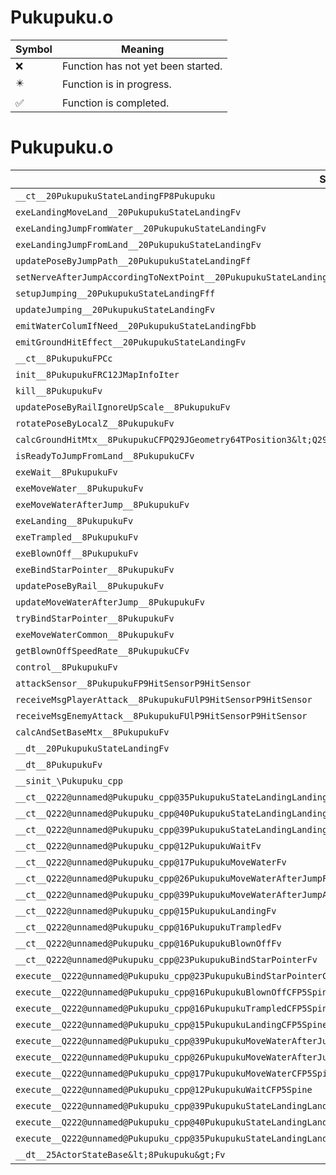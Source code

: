 # Pukupuku.o
| Symbol | Meaning 
| ------------- | ------------- 
| :x: | Function has not yet been started. 
| :eight_pointed_black_star: | Function is in progress. 
| :white_check_mark: | Function is completed. 


# Pukupuku.o
| Symbol | Decompiled? |
| ------------- | ------------- |
| `__ct__20PukupukuStateLandingFP8Pukupuku` | :x: |
| `exeLandingMoveLand__20PukupukuStateLandingFv` | :x: |
| `exeLandingJumpFromWater__20PukupukuStateLandingFv` | :x: |
| `exeLandingJumpFromLand__20PukupukuStateLandingFv` | :x: |
| `updatePoseByJumpPath__20PukupukuStateLandingFf` | :x: |
| `setNerveAfterJumpAccordingToNextPoint__20PukupukuStateLandingFv` | :x: |
| `setupJumping__20PukupukuStateLandingFff` | :x: |
| `updateJumping__20PukupukuStateLandingFv` | :x: |
| `emitWaterColumIfNeed__20PukupukuStateLandingFbb` | :x: |
| `emitGroundHitEffect__20PukupukuStateLandingFv` | :x: |
| `__ct__8PukupukuFPCc` | :x: |
| `init__8PukupukuFRC12JMapInfoIter` | :x: |
| `kill__8PukupukuFv` | :x: |
| `updatePoseByRailIgnoreUpScale__8PukupukuFv` | :x: |
| `rotatePoseByLocalZ__8PukupukuFv` | :x: |
| `calcGroundHitMtx__8PukupukuCFPQ29JGeometry64TPosition3&lt;Q29JGeometry38TMatrix34&lt;Q29JGeometry13SMatrix34C&lt;f&gt;&gt;&gt;` | :x: |
| `isReadyToJumpFromLand__8PukupukuCFv` | :x: |
| `exeWait__8PukupukuFv` | :x: |
| `exeMoveWater__8PukupukuFv` | :x: |
| `exeMoveWaterAfterJump__8PukupukuFv` | :x: |
| `exeLanding__8PukupukuFv` | :x: |
| `exeTrampled__8PukupukuFv` | :x: |
| `exeBlownOff__8PukupukuFv` | :x: |
| `exeBindStarPointer__8PukupukuFv` | :x: |
| `updatePoseByRail__8PukupukuFv` | :x: |
| `updateMoveWaterAfterJump__8PukupukuFv` | :x: |
| `tryBindStarPointer__8PukupukuFv` | :x: |
| `exeMoveWaterCommon__8PukupukuFv` | :x: |
| `getBlownOffSpeedRate__8PukupukuCFv` | :x: |
| `control__8PukupukuFv` | :x: |
| `attackSensor__8PukupukuFP9HitSensorP9HitSensor` | :x: |
| `receiveMsgPlayerAttack__8PukupukuFUlP9HitSensorP9HitSensor` | :x: |
| `receiveMsgEnemyAttack__8PukupukuFUlP9HitSensorP9HitSensor` | :x: |
| `calcAndSetBaseMtx__8PukupukuFv` | :x: |
| `__dt__20PukupukuStateLandingFv` | :x: |
| `__dt__8PukupukuFv` | :x: |
| `__sinit_\Pukupuku_cpp` | :x: |
| `__ct__Q222@unnamed@Pukupuku_cpp@35PukupukuStateLandingLandingMoveLandFv` | :x: |
| `__ct__Q222@unnamed@Pukupuku_cpp@40PukupukuStateLandingLandingJumpFromWaterFv` | :x: |
| `__ct__Q222@unnamed@Pukupuku_cpp@39PukupukuStateLandingLandingJumpFromLandFv` | :x: |
| `__ct__Q222@unnamed@Pukupuku_cpp@12PukupukuWaitFv` | :x: |
| `__ct__Q222@unnamed@Pukupuku_cpp@17PukupukuMoveWaterFv` | :x: |
| `__ct__Q222@unnamed@Pukupuku_cpp@26PukupukuMoveWaterAfterJumpFv` | :x: |
| `__ct__Q222@unnamed@Pukupuku_cpp@39PukupukuMoveWaterAfterJumpAfterPointingFv` | :x: |
| `__ct__Q222@unnamed@Pukupuku_cpp@15PukupukuLandingFv` | :x: |
| `__ct__Q222@unnamed@Pukupuku_cpp@16PukupukuTrampledFv` | :x: |
| `__ct__Q222@unnamed@Pukupuku_cpp@16PukupukuBlownOffFv` | :x: |
| `__ct__Q222@unnamed@Pukupuku_cpp@23PukupukuBindStarPointerFv` | :x: |
| `execute__Q222@unnamed@Pukupuku_cpp@23PukupukuBindStarPointerCFP5Spine` | :x: |
| `execute__Q222@unnamed@Pukupuku_cpp@16PukupukuBlownOffCFP5Spine` | :x: |
| `execute__Q222@unnamed@Pukupuku_cpp@16PukupukuTrampledCFP5Spine` | :x: |
| `execute__Q222@unnamed@Pukupuku_cpp@15PukupukuLandingCFP5Spine` | :x: |
| `execute__Q222@unnamed@Pukupuku_cpp@39PukupukuMoveWaterAfterJumpAfterPointingCFP5Spine` | :x: |
| `execute__Q222@unnamed@Pukupuku_cpp@26PukupukuMoveWaterAfterJumpCFP5Spine` | :x: |
| `execute__Q222@unnamed@Pukupuku_cpp@17PukupukuMoveWaterCFP5Spine` | :x: |
| `execute__Q222@unnamed@Pukupuku_cpp@12PukupukuWaitCFP5Spine` | :x: |
| `execute__Q222@unnamed@Pukupuku_cpp@39PukupukuStateLandingLandingJumpFromLandCFP5Spine` | :x: |
| `execute__Q222@unnamed@Pukupuku_cpp@40PukupukuStateLandingLandingJumpFromWaterCFP5Spine` | :x: |
| `execute__Q222@unnamed@Pukupuku_cpp@35PukupukuStateLandingLandingMoveLandCFP5Spine` | :x: |
| `__dt__25ActorStateBase&lt;8Pukupuku&gt;Fv` | :x: |
